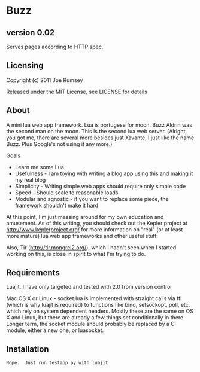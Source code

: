 Buzz
====

version 0.02
------------
Serves pages according to HTTP spec.

Licensing
---------
Copyright (c) 2011 Joe Rumsey

Released under the MIT License, see LICENSE for details

About
-----

A mini lua web app framework.  Lua is portugese for moon.  Buzz Aldrin
was the second man on the moon.  This is the second lua web server.
(Alright, you got me, there are several more besides just Xavante, I
just like the name Buzz.  Plus Google's not using it any more.)

Goals
* Learn me some Lua
* Usefulness - I am toying with writing a blog app using this and making it my real blog
* Simplicity - Writing simple web apps should require only simple code
* Speed - Should scale to reasonable loads
* Modular and agnostic - if you want to replace some piece, the framework shouldn't make it hard

At this point, I'm just messing around for my own education and
amusement.  As of this writing, you should check out the Kepler
project at http://www.keplerproject.org/ for more information on
"real" (or at least more mature) lua web app frameworks and other
useful stuff.

Also, Tir (http://tir.mongrel2.org/), which I hadn't seen when I
started working on this, is close in spirit to what I'm trying to do.

Requirements
------------

Luajit.  I have only targeted and tested with 2.0 from version control

Mac OS X or Linux - socket.lua is implemented with straight calls via
ffi (which is why luajit is required) to functions like bind,
setsockopt, poll, etc. which rely on system dependent headers.  Mostly
these are the same on OS X and Linux, but there are already a few
things set conditionally in there.  Longer term, the socket module
should probably be replaced by a C module, either a new one, or luasocket.

Installation
------------
	Nope.  Just run testapp.py with luajit
